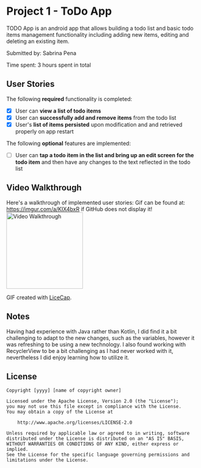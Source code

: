 # Project 1 - ToDo App

TODO App is an android app that allows building a todo list and basic todo items management functionality including adding new items, editing and deleting an existing item.

Submitted by: Sabrina Pena

Time spent: 3 hours spent in total

## User Stories

The following **required** functionality is completed:

* [X] User can **view a list of todo items**
* [X] User can **successfully add and remove items** from the todo list
* [X] User's **list of items persisted** upon modification and and retrieved properly on app restart

The following **optional** features are implemented:

* [ ] User can **tap a todo item in the list and bring up an edit screen for the todo item** and then have any changes to the text reflected in the todo list


## Video Walkthrough

Here's a walkthrough of implemented user stories:
Gif can be found at: https://imgur.com/a/KIX4bxR if GitHub does not display it!
<img src="https://i.imgur.com/a/KIX4bxR.gif"  title="Video Walkthrough" width='200' >

GIF created with [LiceCap](http://www.cockos.com/licecap/).

## Notes

Having had experience with Java rather than Kotlin, I did find it a bit challenging to adapt to the new changes, such as the variables, however it was refreshing to be using a new technology. I also found working with RecyclerView to be a bit challenging as I had never worked with it, nevertheless I did enjoy learning how to utilize it. 
## License

    Copyright [yyyy] [name of copyright owner]

    Licensed under the Apache License, Version 2.0 (the "License");
    you may not use this file except in compliance with the License.
    You may obtain a copy of the License at

        http://www.apache.org/licenses/LICENSE-2.0

    Unless required by applicable law or agreed to in writing, software
    distributed under the License is distributed on an "AS IS" BASIS,
    WITHOUT WARRANTIES OR CONDITIONS OF ANY KIND, either express or implied.
    See the License for the specific language governing permissions and
    limitations under the License.
